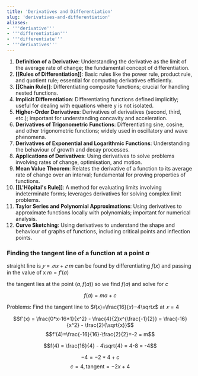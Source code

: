 ```yaml
---
title: 'Derivatives and Differentiation'
slug: 'derivatives-and-differentiation'
aliases:
- '''derivative'''
- '''differentiation'''
- '''differentiate'''
- '''derivatives'''
---
```


1. **Definition of a Derivative**: Understanding the derivative as the limit of the average rate of change; the fundamental concept of differentiation.
2. **[[Rules of Differentiation]]**: Basic rules like the power rule, product rule, and quotient rule; essential for computing derivatives efficiently.
3. **[[Chain Rule]]**: Differentiating composite functions; crucial for handling nested functions.
4. **Implicit Differentiation**: Differentiating functions defined implicitly; useful for dealing with equations where y is not isolated.
5. **Higher-Order Derivatives**: Derivatives of derivatives (second, third, etc.); important for understanding concavity and acceleration.
6. **Derivatives of Trigonometric Functions**: Differentiating sine, cosine, and other trigonometric functions; widely used in oscillatory and wave phenomena.
7. **Derivatives of Exponential and Logarithmic Functions**: Understanding the behaviour of growth and decay processes.
8. **Applications of Derivatives**: Using derivatives to solve problems involving rates of change, optimisation, and motion.
9. **Mean Value Theorem**: Relates the derivative of a function to its average rate of change over an interval; fundamental for proving properties of functions.
10. **[[L'Hôpital's Rule]]**: A method for evaluating limits involving indeterminate forms; leverages derivatives for solving complex limit problems.
11. **Taylor Series and Polynomial Approximations**: Using derivatives to approximate functions locally with polynomials; important for numerical analysis.
12. **Curve Sketching**: Using derivatives to understand the shape and behaviour of graphs of functions, including critical points and inflection points.




### Finding the tangent line of a function at a point $a$
straight line is $𝑦=𝑚𝑥+𝑐$
$m$ can be found by differentiating $f(x)$ and passing in the value of x $m=f'(a)$

the tangent lies at the point $(a, f(a))$ so we find $f(a)$ and solve for $c$

$$f(a) = ma + c$$

Problems:
Find the tangent line to $𝑓(𝑥)=\frac{16}{𝑥}−4\sqrt𝑥$ at $𝑥=4$

$$f'(x) = \frac{0*x-16*1}{x^2} - \frac{4}{2}x^{\frac{-1}{2}} = \frac{-16}{x^2} - \frac{2}{\sqrt{x}}$$
$$f'(4)=\frac{-16}{16}-\frac{2}{2}=-2 = m$$

$$f(4) = \frac{16}{4} - 4\sqrt{4} = 4-8 = -4$$

$$-4 = -2*4 + c$$
$$c=4, \text{tangent} = -2x + 4$$